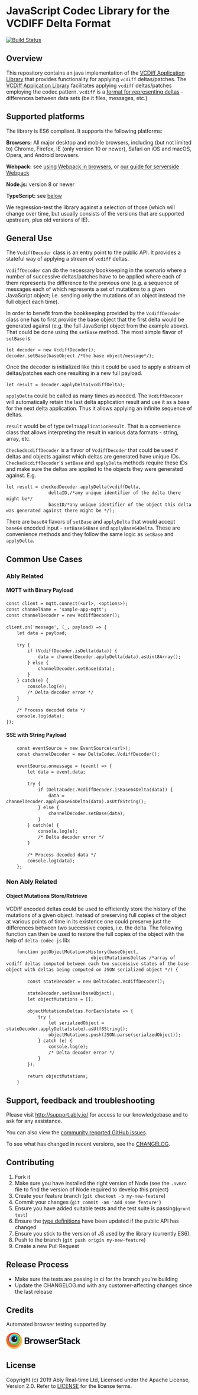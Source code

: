 # JavaScript Codec Library for the VCDIFF Delta Format
[![Build Status](https://travis-ci.org/ably/delta-codec-js.svg?branch=master)](https://travis-ci.org/ably/delta-codec-js)

## Overview

This repository contains an java implementation of the [VCDiff Application Library](https://github.com/ably/wiki/issues/380#issuecomment-533647591) that provides functionality for applying `vcdiff` deltas/patches. The  [VCDiff Application Library](https://github.com/ably/wiki/issues/380#issuecomment-533647591) facilitates applying `vcdiff` deltas/patches employing the codec pattern. `vcdiff` is a [format for representing deltas](https://tools.ietf.org/html/rfc3284) - differences between data sets (be it files, messages, etc.) 

## Supported platforms

The library is ES6 compliant. It supports the following platforms:

**Browsers:** All major desktop and mobile browsers, including (but not limited to) Chrome, Firefox, IE (only version 10 or newer), Safari on iOS and macOS, Opera, and Android browsers.

**Webpack:** see [using Webpack in browsers](#using-webpack), or [our guide for serverside Webpack](#serverside-usage-with-webpack)

**Node.js:** version 8 or newer

**TypeScript:** see [below](#typescript)


We regression-test the library against a selection of those (which will change over time, but usually consists of the versions that are supported upstream, plus old versions of IE).


## General Use

The `VcdiffDecoder` class is an entry point to the public API. It provides a stateful way of applying a stream of `vcdiff` deltas.

`VcdiffDecoder` can do the necessary bookkeeping in the scenario where a number of successive deltas/patches have to be applied where each of them represents the difference to the previous one (e.g. a sequence of messages each of which represents a set of mutations to a given JavaScript object; i.e. sending only the mutations of an object instead the full object each time).

In order to benefit from the bookkeeping provided by the `VcdiffDecoder` class one has to first provide the base object that the first delta would be generated against (e.g. the full JavaScript object from the example above). That could be done using the `setBase` method. The most simple flavor of `setBase` is:

```
let decoder = new VcdiffDecoder();
decoder.setBase(baseObject /*the base object/message*/);
```

Once the decoder is initialized like this it could be used to apply a stream of deltas/patches each one resulting in a new full payload.

```
let result = decoder.applyDelta(vcdiffDelta);
```
`applyDelta` could be called as many times as needed. The `VcdiffDecoder` will automatically retain the last delta application result and use it as a base for the next delta application. Thus it allows applying an infinite sequence of deltas.

`result` would be of type `DeltaApplicationResult`. That is a convenience class that allows interpreting the result in various data formats - string, array, etc.

`CheckedVcdiffDecoder` is a flavor of `VcdiffDecoder` that could be used if deltas and objects against which deltas are generated have unique IDs. `CheckedVcdiffDecoder`'s `setBase` and `applyDelta` methods require these IDs and make sure the deltas are applied to the objects they were generated against. E.g.

```
let result = checkedDecoder.applyDelta(vcdiffDelta, 
                deltaID,/*any unique identifier of the delta there might be*/ 
                baseID/*any unique identifier of the object this delta was generated against there might be */);
```

There are `base64` flavors of `setBase` and `applyDelta` that would accept `base64` encoded input - `setBase64Base` and `applyBase64Delta`. These are convenience methods and they follow the same logic as `setBase` and `applyDelta`.

## Common Use Cases

### Ably Related

#### MQTT with Binary Payload

```
const client = mqtt.connect(<url>, <options>);
const channelName = 'sample-app-mqtt';
const channelDecoder = new VcdiffDecoder();

client.on('message', (_, payload) => {
    let data = payload;

    try {
        if (VcdiffDecoder.isDelta(data)) {
            data = channelDecoder.applyDelta(data).asUint8Array();
        } else {
            channelDecoder.setBase(data);
        }
    } catch(e) {
        console.log(e);
        /* Delta decoder error */
    }

    /* Process decoded data */
    console.log(data);
});
```

#### SSE with String Payload

```
    const eventSource = new EventSource(<url>);
    const channelDecoder = new DeltaCodec.VcdiffDecoder();
    
    eventSource.onmessage = (event) => {
        let data = event.data;

        try {
            if (DeltaCodec.VcdiffDecoder.isBase64Delta(data)) {
                data = channelDecoder.applyBase64Delta(data).asUtf8String();
            } else {
                channelDecoder.setBase(data);
            }
        } catch(e) {
            console.log(e);
            /* Delta decoder error */
        }
    
        /* Process decoded data */
        console.log(data);
    };
```

### Non Ably Related

#### Object Mutations Store/Retrieve

VCDiff encoded deltas could be used to efficiently store the history of the mutations of a given object. Instead of preserving full copies of the object at various points of time in its existence one could preserve just the differences between two successive copies, i.e. the delta. The following function can then be used to restore the full copies of the object with the help of `delta-codec-js` lib:

```
    function getObjectMutationsHistory(baseObject, 
                                objectMutationsDeltas /*array of vcdiff deltas computed between each two successive states of the base object with deltas being computed on JSON serialized object */) {

        const stateDecoder = new DeltaCodec.VcdiffDecoder();

        stateDecoder.setBase(baseObject);
        let objectMutations = [];
        
        objectMutationsDeltas.forEach(state => {
            try {
                let serialzedObject = stateDecoder.applyDelta(state).asUtf8String();
                objectMutations.push(JSON.parse(serialzedObject));
            } catch (e) {
                console.log(e);
                /* Delta decoder error */
            }
        });
        
        return objectMutations;
    }
```


## Support, feedback and troubleshooting

Please visit http://support.ably.io/ for access to our knowledgebase and to ask for any assistance.

You can also view the [community reported GitHub issues](https://github.com/ably/delta-codec-js/issues).

To see what has changed in recent versions, see the [CHANGELOG](CHANGELOG.md).

## Contributing

1. Fork it
2. Make sure you have installed the right version of Node (see the `.nvmrc` file to find the version of Node required to develop this project)
3. Create your feature branch (`git checkout -b my-new-feature`)
4. Commit your changes (`git commit -am 'Add some feature'`)
5. Ensure you have added suitable tests and the test suite is passing(`grunt test`)
6. Ensure the [type definitions](https://github.com/ably/delta-codec-js/blob/master/ably.d.ts) have been updated if the public API has changed
7. Ensure you stick to the version of JS used by the library (currently ES6). 
8. Push to the branch (`git push origin my-new-feature`)
9. Create a new Pull Request

## Release Process

- Make sure the tests are passing in ci for the branch you're building
- Update the CHANGELOG.md with any customer-affecting changes since the last release

## Credits

Automated browser testing supported by

[<img src="./resources/Browserstack-logo@2x.png" width="200px"></img>](https://www.browserstack.com/)

## License

Copyright (c) 2019 Ably Real-time Ltd, Licensed under the Apache License, Version 2.0.  Refer to [LICENSE](LICENSE) for the license terms.
